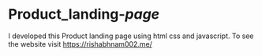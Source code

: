 # Product_landing-_page_
I developed this Product landing page using html css and javascript. To see the website visit https://rishabhnam002.me/
